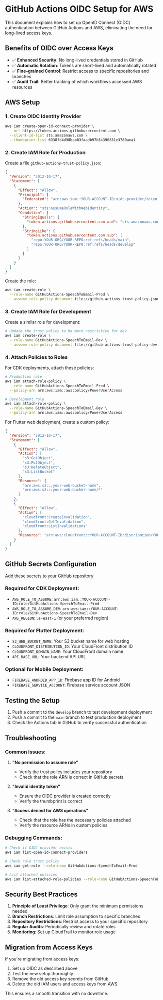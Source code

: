 # GitHub Actions OIDC Setup for AWS

This document explains how to set up OpenID Connect (OIDC) authentication between GitHub Actions and AWS, eliminating the need for long-lived access keys.

## Benefits of OIDC over Access Keys

- ✅ **Enhanced Security**: No long-lived credentials stored in GitHub
- ✅ **Automatic Rotation**: Tokens are short-lived and automatically rotated
- ✅ **Fine-grained Control**: Restrict access to specific repositories and branches
- ✅ **Audit Trail**: Better tracking of which workflows accessed AWS resources

## AWS Setup

### 1. Create OIDC Identity Provider

```bash
aws iam create-open-id-connect-provider \
  --url https://token.actions.githubusercontent.com \
  --client-id-list sts.amazonaws.com \
  --thumbprint-list 6938fd4d98bab03faadb97b34396831e3780aea1
```

### 2. Create IAM Role for Production

Create a file `github-actions-trust-policy.json`:

```json
{
  "Version": "2012-10-17",
  "Statement": [
    {
      "Effect": "Allow",
      "Principal": {
        "Federated": "arn:aws:iam::YOUR-ACCOUNT-ID:oidc-provider/token.actions.githubusercontent.com"
      },
      "Action": "sts:AssumeRoleWithWebIdentity",
      "Condition": {
        "StringEquals": {
          "token.actions.githubusercontent.com:aud": "sts.amazonaws.com"
        },
        "StringLike": {
          "token.actions.githubusercontent.com:sub": [
            "repo:YOUR-ORG/YOUR-REPO:ref:refs/heads/main",
            "repo:YOUR-ORG/YOUR-REPO:ref:refs/heads/develop"
          ]
        }
      }
    }
  ]
}
```

Create the role:

```bash
aws iam create-role \
  --role-name GitHubActions-SpeechToEmail-Prod \
  --assume-role-policy-document file://github-actions-trust-policy.json
```

### 3. Create IAM Role for Development

Create a similar role for development:

```bash
# Update the trust policy to be more restrictive for dev
aws iam create-role \
  --role-name GitHubActions-SpeechToEmail-Dev \
  --assume-role-policy-document file://github-actions-trust-policy-dev.json
```

### 4. Attach Policies to Roles

For CDK deployments, attach these policies:

```bash
# Production role
aws iam attach-role-policy \
  --role-name GitHubActions-SpeechToEmail-Prod \
  --policy-arn arn:aws:iam::aws:policy/PowerUserAccess

# Development role  
aws iam attach-role-policy \
  --role-name GitHubActions-SpeechToEmail-Dev \
  --policy-arn arn:aws:iam::aws:policy/PowerUserAccess
```

For Flutter web deployment, create a custom policy:

```json
{
  "Version": "2012-10-17",
  "Statement": [
    {
      "Effect": "Allow",
      "Action": [
        "s3:GetObject",
        "s3:PutObject",
        "s3:DeleteObject",
        "s3:ListBucket"
      ],
      "Resource": [
        "arn:aws:s3:::your-web-bucket-name",
        "arn:aws:s3:::your-web-bucket-name/*"
      ]
    },
    {
      "Effect": "Allow",
      "Action": [
        "cloudfront:CreateInvalidation",
        "cloudfront:GetInvalidation",
        "cloudfront:ListInvalidations"
      ],
      "Resource": "arn:aws:cloudfront::YOUR-ACCOUNT-ID:distribution/YOUR-DISTRIBUTION-ID"
    }
  ]
}
```

## GitHub Secrets Configuration

Add these secrets to your GitHub repository:

### Required for CDK Deployment:
- `AWS_ROLE_TO_ASSUME`: `arn:aws:iam::YOUR-ACCOUNT-ID:role/GitHubActions-SpeechToEmail-Prod`
- `AWS_ROLE_TO_ASSUME_DEV`: `arn:aws:iam::YOUR-ACCOUNT-ID:role/GitHubActions-SpeechToEmail-Dev`
- `AWS_REGION`: `us-east-1` (or your preferred region)

### Required for Flutter Deployment:
- `S3_WEB_BUCKET_NAME`: Your S3 bucket name for web hosting
- `CLOUDFRONT_DISTRIBUTION_ID`: Your CloudFront distribution ID
- `CLOUDFRONT_DOMAIN_NAME`: Your CloudFront domain name
- `API_BASE_URL`: Your backend API URL

### Optional for Mobile Deployment:
- `FIREBASE_ANDROID_APP_ID`: Firebase app ID for Android
- `FIREBASE_SERVICE_ACCOUNT`: Firebase service account JSON

## Testing the Setup

1. Push a commit to the `develop` branch to test development deployment
2. Push a commit to the `main` branch to test production deployment
3. Check the Actions tab in GitHub to verify successful authentication

## Troubleshooting

### Common Issues:

1. **"No permission to assume role"**
   - Verify the trust policy includes your repository
   - Check that the role ARN is correct in GitHub secrets

2. **"Invalid identity token"**
   - Ensure the OIDC provider is created correctly
   - Verify the thumbprint is correct

3. **"Access denied for AWS operations"**
   - Check that the role has the necessary policies attached
   - Verify the resource ARNs in custom policies

### Debugging Commands:

```bash
# Check if OIDC provider exists
aws iam list-open-id-connect-providers

# Check role trust policy
aws iam get-role --role-name GitHubActions-SpeechToEmail-Prod

# List attached policies
aws iam list-attached-role-policies --role-name GitHubActions-SpeechToEmail-Prod
```

## Security Best Practices

1. **Principle of Least Privilege**: Only grant the minimum permissions needed
2. **Branch Restrictions**: Limit role assumption to specific branches
3. **Repository Restrictions**: Restrict access to your specific repository
4. **Regular Audits**: Periodically review and rotate roles
5. **Monitoring**: Set up CloudTrail to monitor role usage

## Migration from Access Keys

If you're migrating from access keys:

1. Set up OIDC as described above
2. Test the new setup thoroughly
3. Remove the old access key secrets from GitHub
4. Delete the old IAM users and access keys from AWS

This ensures a smooth transition with no downtime.